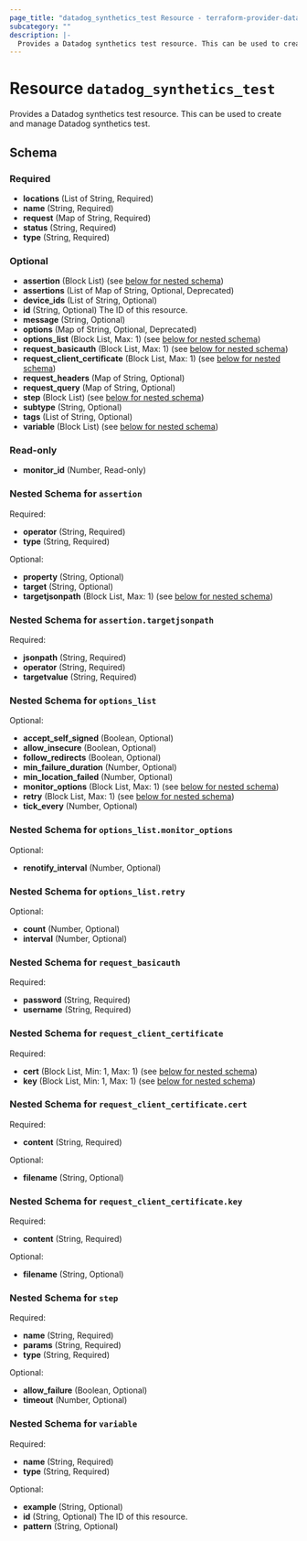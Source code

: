 ```yaml
---
page_title: "datadog_synthetics_test Resource - terraform-provider-datadog"
subcategory: ""
description: |-
  Provides a Datadog synthetics test resource. This can be used to create and manage Datadog synthetics test.
---
```


# Resource `datadog_synthetics_test`

Provides a Datadog synthetics test resource. This can be used to create and manage Datadog synthetics test.



## Schema

### Required

- **locations** (List of String, Required)
- **name** (String, Required)
- **request** (Map of String, Required)
- **status** (String, Required)
- **type** (String, Required)

### Optional

- **assertion** (Block List) (see [below for nested schema](#nestedblock--assertion))
- **assertions** (List of Map of String, Optional, Deprecated)
- **device_ids** (List of String, Optional)
- **id** (String, Optional) The ID of this resource.
- **message** (String, Optional)
- **options** (Map of String, Optional, Deprecated)
- **options_list** (Block List, Max: 1) (see [below for nested schema](#nestedblock--options_list))
- **request_basicauth** (Block List, Max: 1) (see [below for nested schema](#nestedblock--request_basicauth))
- **request_client_certificate** (Block List, Max: 1) (see [below for nested schema](#nestedblock--request_client_certificate))
- **request_headers** (Map of String, Optional)
- **request_query** (Map of String, Optional)
- **step** (Block List) (see [below for nested schema](#nestedblock--step))
- **subtype** (String, Optional)
- **tags** (List of String, Optional)
- **variable** (Block List) (see [below for nested schema](#nestedblock--variable))

### Read-only

- **monitor_id** (Number, Read-only)

<a id="nestedblock--assertion"></a>
### Nested Schema for `assertion`

Required:

- **operator** (String, Required)
- **type** (String, Required)

Optional:

- **property** (String, Optional)
- **target** (String, Optional)
- **targetjsonpath** (Block List, Max: 1) (see [below for nested schema](#nestedblock--assertion--targetjsonpath))

<a id="nestedblock--assertion--targetjsonpath"></a>
### Nested Schema for `assertion.targetjsonpath`

Required:

- **jsonpath** (String, Required)
- **operator** (String, Required)
- **targetvalue** (String, Required)



<a id="nestedblock--options_list"></a>
### Nested Schema for `options_list`

Optional:

- **accept_self_signed** (Boolean, Optional)
- **allow_insecure** (Boolean, Optional)
- **follow_redirects** (Boolean, Optional)
- **min_failure_duration** (Number, Optional)
- **min_location_failed** (Number, Optional)
- **monitor_options** (Block List, Max: 1) (see [below for nested schema](#nestedblock--options_list--monitor_options))
- **retry** (Block List, Max: 1) (see [below for nested schema](#nestedblock--options_list--retry))
- **tick_every** (Number, Optional)

<a id="nestedblock--options_list--monitor_options"></a>
### Nested Schema for `options_list.monitor_options`

Optional:

- **renotify_interval** (Number, Optional)


<a id="nestedblock--options_list--retry"></a>
### Nested Schema for `options_list.retry`

Optional:

- **count** (Number, Optional)
- **interval** (Number, Optional)



<a id="nestedblock--request_basicauth"></a>
### Nested Schema for `request_basicauth`

Required:

- **password** (String, Required)
- **username** (String, Required)


<a id="nestedblock--request_client_certificate"></a>
### Nested Schema for `request_client_certificate`

Required:

- **cert** (Block List, Min: 1, Max: 1) (see [below for nested schema](#nestedblock--request_client_certificate--cert))
- **key** (Block List, Min: 1, Max: 1) (see [below for nested schema](#nestedblock--request_client_certificate--key))

<a id="nestedblock--request_client_certificate--cert"></a>
### Nested Schema for `request_client_certificate.cert`

Required:

- **content** (String, Required)

Optional:

- **filename** (String, Optional)


<a id="nestedblock--request_client_certificate--key"></a>
### Nested Schema for `request_client_certificate.key`

Required:

- **content** (String, Required)

Optional:

- **filename** (String, Optional)



<a id="nestedblock--step"></a>
### Nested Schema for `step`

Required:

- **name** (String, Required)
- **params** (String, Required)
- **type** (String, Required)

Optional:

- **allow_failure** (Boolean, Optional)
- **timeout** (Number, Optional)


<a id="nestedblock--variable"></a>
### Nested Schema for `variable`

Required:

- **name** (String, Required)
- **type** (String, Required)

Optional:

- **example** (String, Optional)
- **id** (String, Optional) The ID of this resource.
- **pattern** (String, Optional)


